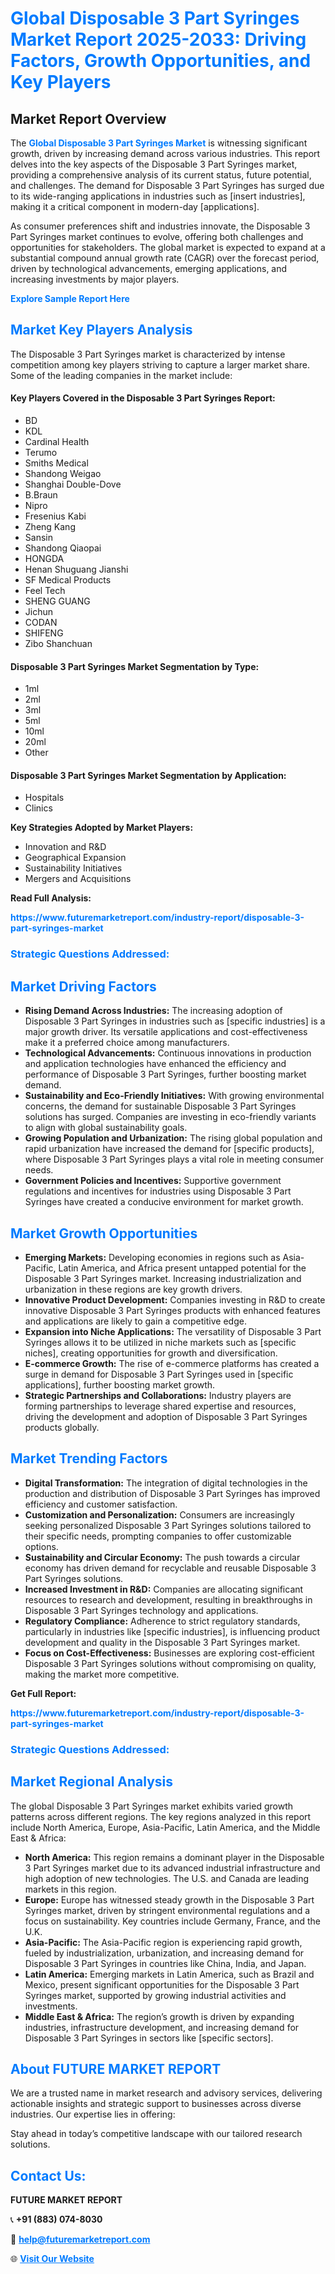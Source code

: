 <h1 style="color: #007BFF;">Global Disposable 3 Part Syringes Market Report 2025-2033: Driving Factors, Growth Opportunities, and Key Players</h1>

<section id="overview">
<h2>Market Report Overview</h2>
<p>The <a href="https://www.futuremarketreport.com/industry-report/disposable-3-part-syringes-market" style="color: #007BFF; text-decoration: none;"><strong>Global Disposable 3 Part Syringes Market</strong></a> is witnessing significant growth, driven by increasing demand across various industries. This report delves into the key aspects of the Disposable 3 Part Syringes market, providing a comprehensive analysis of its current status, future potential, and challenges. The demand for Disposable 3 Part Syringes has surged due to its wide-ranging applications in industries such as [insert industries], making it a critical component in modern-day [applications].</p>
<p>As consumer preferences shift and industries innovate, the Disposable 3 Part Syringes market continues to evolve, offering both challenges and opportunities for stakeholders. The global market is expected to expand at a substantial compound annual growth rate (CAGR) over the forecast period, driven by technological advancements, emerging applications, and increasing investments by major players.</p>
</section>

<section id="overview">
<p><a href="https://www.futuremarketreport.com/request-sample/reportId=78479" style="color: #007BFF; text-decoration: none;"><strong>Explore Sample Report Here</strong></a></p>
</section>

<section id="key-players">
<h2 style="color: #007BFF;">Market Key Players Analysis</h2>
<p>The Disposable 3 Part Syringes market is characterized by intense competition among key players striving to capture a larger market share. Some of the leading companies in the market include:</p>
<h4>Key Players Covered in the Disposable 3 Part Syringes Report:</h4>
<ul><li>BD</li><li>KDL</li><li>Cardinal Health</li><li>Terumo</li><li>Smiths Medical</li><li>Shandong Weigao</li><li>Shanghai Double-Dove</li><li>B.Braun</li><li>Nipro</li><li>Fresenius Kabi</li><li>Zheng Kang</li><li>Sansin</li><li>Shandong Qiaopai</li><li>HONGDA</li><li>Henan Shuguang Jianshi</li><li>SF Medical Products</li><li>Feel Tech</li><li>SHENG GUANG</li><li>Jichun</li><li>CODAN</li><li>SHIFENG</li><li>Zibo Shanchuan</li></ul>
<h4>Disposable 3 Part Syringes Market Segmentation by Type:</h4>
<ul><li>1ml</li><li>2ml</li><li>3ml</li><li>5ml</li><li>10ml</li><li>20ml</li><li>Other</li></ul>

<h4>Disposable 3 Part Syringes Market Segmentation by Application:</h4>
<ul><li>Hospitals</li><li>Clinics</li></ul>
<p><strong>Key Strategies Adopted by Market Players:</strong></p>
<ul>
<li>Innovation and R&D</li>
<li>Geographical Expansion</li>
<li>Sustainability Initiatives</li>
<li>Mergers and Acquisitions</li>
</ul>
</section>

<section>
<p><strong>Read Full Analysis: </strong></p><a href="https://www.futuremarketreport.com/industry-report/disposable-3-part-syringes-market" style="color: #007BFF; text-decoration: none;"><strong>https://www.futuremarketreport.com/industry-report/disposable-3-part-syringes-market</strong></a>
<h3 style="color: #007BFF;">Strategic Questions Addressed:</h3>
</section>

<section id="driving-factors">
<h2 style="color: #007BFF;">Market Driving Factors</h2>
<ul>
<li><strong>Rising Demand Across Industries:</strong> The increasing adoption of Disposable 3 Part Syringes in industries such as [specific industries] is a major growth driver. Its versatile applications and cost-effectiveness make it a preferred choice among manufacturers.</li>
<li><strong>Technological Advancements:</strong> Continuous innovations in production and application technologies have enhanced the efficiency and performance of Disposable 3 Part Syringes, further boosting market demand.</li>
<li><strong>Sustainability and Eco-Friendly Initiatives:</strong> With growing environmental concerns, the demand for sustainable Disposable 3 Part Syringes solutions has surged. Companies are investing in eco-friendly variants to align with global sustainability goals.</li>
<li><strong>Growing Population and Urbanization:</strong> The rising global population and rapid urbanization have increased the demand for [specific products], where Disposable 3 Part Syringes plays a vital role in meeting consumer needs.</li>
<li><strong>Government Policies and Incentives:</strong> Supportive government regulations and incentives for industries using Disposable 3 Part Syringes have created a conducive environment for market growth.</li>
</ul>
</section>

<section id="growth-opportunities">
<h2 style="color: #007BFF;">Market Growth Opportunities</h2>
<ul>
<li><strong>Emerging Markets:</strong> Developing economies in regions such as Asia-Pacific, Latin America, and Africa present untapped potential for the Disposable 3 Part Syringes market. Increasing industrialization and urbanization in these regions are key growth drivers.</li>
<li><strong>Innovative Product Development:</strong> Companies investing in R&D to create innovative Disposable 3 Part Syringes products with enhanced features and applications are likely to gain a competitive edge.</li>
<li><strong>Expansion into Niche Applications:</strong> The versatility of Disposable 3 Part Syringes allows it to be utilized in niche markets such as [specific niches], creating opportunities for growth and diversification.</li>
<li><strong>E-commerce Growth:</strong> The rise of e-commerce platforms has created a surge in demand for Disposable 3 Part Syringes used in [specific applications], further boosting market growth.</li>
<li><strong>Strategic Partnerships and Collaborations:</strong> Industry players are forming partnerships to leverage shared expertise and resources, driving the development and adoption of Disposable 3 Part Syringes products globally.</li>
</ul>
</section>

<section id="trending-factors">
<h2 style="color: #007BFF;">Market Trending Factors</h2>
<ul>
<li><strong>Digital Transformation:</strong> The integration of digital technologies in the production and distribution of Disposable 3 Part Syringes has improved efficiency and customer satisfaction.</li>
<li><strong>Customization and Personalization:</strong> Consumers are increasingly seeking personalized Disposable 3 Part Syringes solutions tailored to their specific needs, prompting companies to offer customizable options.</li>
<li><strong>Sustainability and Circular Economy:</strong> The push towards a circular economy has driven demand for recyclable and reusable Disposable 3 Part Syringes solutions.</li>
<li><strong>Increased Investment in R&D:</strong> Companies are allocating significant resources to research and development, resulting in breakthroughs in Disposable 3 Part Syringes technology and applications.</li>
<li><strong>Regulatory Compliance:</strong> Adherence to strict regulatory standards, particularly in industries like [specific industries], is influencing product development and quality in the Disposable 3 Part Syringes market.</li>
<li><strong>Focus on Cost-Effectiveness:</strong> Businesses are exploring cost-efficient Disposable 3 Part Syringes solutions without compromising on quality, making the market more competitive.</li>
</ul>
</section>

<section>
<p><strong>Get Full Report: </strong></p><a href="https://www.futuremarketreport.com/industry-report/disposable-3-part-syringes-market" style="color: #007BFF; text-decoration: none;"><strong>https://www.futuremarketreport.com/industry-report/disposable-3-part-syringes-market</strong></a>
<h3 style="color: #007BFF;">Strategic Questions Addressed:</h3>
</section>


<section id="regional-analysis">
<h2 style="color: #007BFF;">Market Regional Analysis</h2>
<p>The global Disposable 3 Part Syringes market exhibits varied growth patterns across different regions. The key regions analyzed in this report include North America, Europe, Asia-Pacific, Latin America, and the Middle East & Africa:</p>
<ul>
<li><strong>North America:</strong> This region remains a dominant player in the Disposable 3 Part Syringes market due to its advanced industrial infrastructure and high adoption of new technologies. The U.S. and Canada are leading markets in this region.</li>
<li><strong>Europe:</strong> Europe has witnessed steady growth in the Disposable 3 Part Syringes market, driven by stringent environmental regulations and a focus on sustainability. Key countries include Germany, France, and the U.K.</li>
<li><strong>Asia-Pacific:</strong> The Asia-Pacific region is experiencing rapid growth, fueled by industrialization, urbanization, and increasing demand for Disposable 3 Part Syringes in countries like China, India, and Japan.</li>
<li><strong>Latin America:</strong> Emerging markets in Latin America, such as Brazil and Mexico, present significant opportunities for the Disposable 3 Part Syringes market, supported by growing industrial activities and investments.</li>
<li><strong>Middle East & Africa:</strong> The region’s growth is driven by expanding industries, infrastructure development, and increasing demand for Disposable 3 Part Syringes in sectors like [specific sectors].</li>
</ul>
</section>

<footer>
<h2 style="color: #007BFF;">About FUTURE MARKET REPORT</h2>
<p>We are a trusted name in market research and advisory services, delivering actionable insights and strategic support to businesses across diverse industries. Our expertise lies in offering:</p>

<p>Stay ahead in today’s competitive landscape with our tailored research solutions.</p>

<h2 style="color: #007BFF;">Contact Us:</h2>
<p><strong>FUTURE MARKET REPORT</strong></p>
<p>📞 <strong>+91 (883) 074-8030</strong></p>
<p>📧 <strong><a href="mailto:help@futuremarketreport.com" style="color: #007BFF;">help@futuremarketreport.com</a></strong></p>
<p>🌐 <strong><a href="https://www.futuremarketreport.com/" style="color: #007BFF;">Visit Our Website</a></strong></p>
</footer>